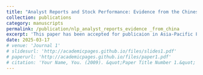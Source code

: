 ```yaml
---
title: "Analyst Reports and Stock Performance: Evidence from the Chinese Market"
collection: publications
category: manuscripts
permalink: /publication/nlp_analyst_reports_evidence _from_china
excerpt: 'This paper has been accepted for publicaion in Asia-Pacific Financial Markets'
date: 2025-03-17
# venue: 'Journal 1'
# slidesurl: 'http://academicpages.github.io/files/slides1.pdf'
# paperurl: 'http://academicpages.github.io/files/paper1.pdf'
# citation: 'Your Name, You. (2009). &quot;Paper Title Number 1.&quot; <i>Journal 1</i>. 1(1).'
---
```



